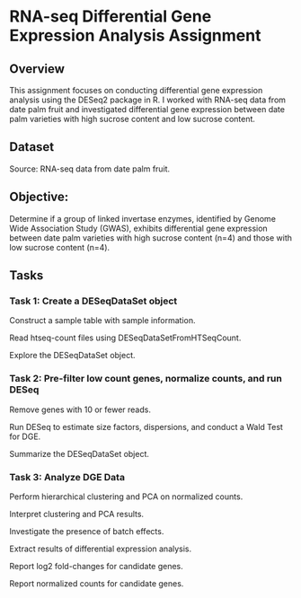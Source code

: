 # RNA-seq Differential Gene Expression Analysis Assignment

## Overview
This assignment focuses on conducting differential gene expression analysis using the DESeq2 package in R. 
I worked with RNA-seq data from date palm fruit and investigated differential gene expression between date palm varieties with 
high sucrose content and low sucrose content.

## Dataset
Source: RNA-seq data from date palm fruit.

## Objective: 
Determine if a group of linked invertase enzymes, identified by Genome Wide Association Study (GWAS), exhibits differential 
gene expression between date palm varieties with high sucrose content (n=4) and those with low sucrose content (n=4).

## Tasks
### Task 1: Create a DESeqDataSet object
Construct a sample table with sample information.

Read htseq-count files using DESeqDataSetFromHTSeqCount.

Explore the DESeqDataSet object.

### Task 2: Pre-filter low count genes, normalize counts, and run DESeq
Remove genes with 10 or fewer reads.

Run DESeq to estimate size factors, dispersions, and conduct a Wald Test for DGE.

Summarize the DESeqDataSet object.

### Task 3: Analyze DGE Data
Perform hierarchical clustering and PCA on normalized counts.

Interpret clustering and PCA results.

Investigate the presence of batch effects.

Extract results of differential expression analysis.

Report log2 fold-changes for candidate genes.

Report normalized counts for candidate genes.
